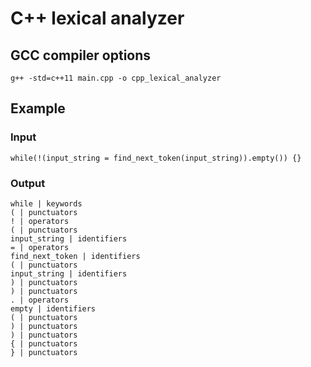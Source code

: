 # C++ lexical analyzer

## GCC compiler options
`g++ -std=c++11 main.cpp -o cpp_lexical_analyzer`

## Example

### Input
```
while(!(input_string = find_next_token(input_string)).empty()) {}
```

### Output
```
while | keywords
( | punctuators
! | operators
( | punctuators
input_string | identifiers
= | operators
find_next_token | identifiers
( | punctuators
input_string | identifiers
) | punctuators
) | punctuators
. | operators
empty | identifiers
( | punctuators
) | punctuators
) | punctuators
{ | punctuators
} | punctuators
```
